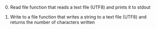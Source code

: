 0. Read file
function that reads a text file (UTF8) and prints it to stdout

1. Write to a file
 function that writes a string to a text file (UTF8) and returns the number of characters written


